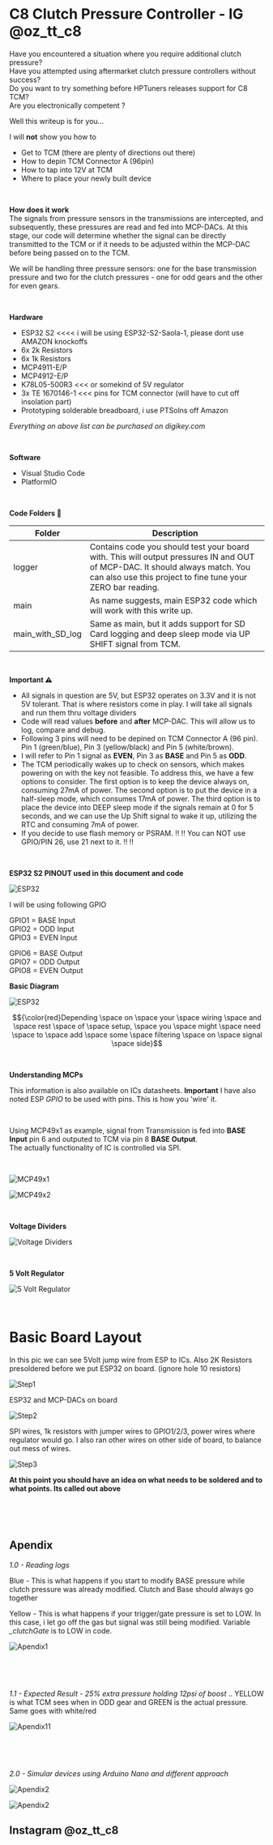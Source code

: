 
# C8 Clutch Pressure Controller - IG  @oz_tt_c8

Have you encountered a situation where you require additional clutch pressure?\
Have you attempted using aftermarket clutch pressure controllers without success?\
Do you want to try something before HPTuners releases support for C8 TCM? \
Are you electronically competent ?

Well this writeup is for you...

I will **not**  show you how to
* Get to TCM (there are plenty of directions out there)
* How to depin TCM Connector A (96pin)
* How to tap into 12V at TCM
* Where to place your newly built device

&nbsp;

**How does it work**\
The signals from pressure sensors in the transmissions are intercepted, and subsequently, these pressures are read and fed into MCP-DACs. At this stage, our code will determine whether the signal can be directly transmitted to the TCM or if it needs to be adjusted within the MCP-DAC before being passed on to the TCM.

We will be handling three pressure sensors: one for the base transmission pressure and two for the clutch pressures - one for odd gears and the other for even gears.

&nbsp;

**Hardware**
* ESP32 S2        <<<< i will be using ESP32-S2-Saola-1, please dont use AMAZON knockoffs
* 6x 2k Resistors
* 6x 1k Resistors
* MCP4911-E/P
* MCP4912-E/P
* K78L05-500R3    <<< or somekind of 5V regulator
* 3x TE 1670146-1 <<< pins for TCM connector (will have to cut off insolation part)
* Prototyping solderable breadboard, i use PTSolns off Amazon

*Everything on above list can be purchased on digikey.com*

&nbsp;

**Software**
* Visual Studio Code
* PlatformIO

&nbsp;

**Code Folders :file_folder:**

| Folder      | Description |
| ----------- | ----------- |
| logger      | Contains code you should test your board with.  This will output pressures IN and OUT of MCP-DAC.  It should always match.  You can also use this project to fine tune your ZERO bar reading.       |
| main        | As name suggests, main ESP32 code which will work with this write up.        |
| main_with_SD_log   | Same as main, but it adds support for SD Card logging and deep sleep mode via UP SHIFT signal from TCM.        |



&nbsp;

**Important :warning:**
* All signals in question are 5V, but ESP32 operates on 3.3V and it is not 5V tolerant.  That is where resistors come in play.  I will take all signals and run them thru voltage dividers
* Code will read values **before** and **after** MCP-DAC.  This will allow us to log, compare and debug.
* Following 3 pins will need to be depined on TCM Connector A (96 pin).  Pin 1 (green/blue), Pin 3 (yellow/black) and Pin 5 (white/brown).
* I will refer to Pin 1 signal as **EVEN**, Pin 3 as **BASE** and Pin 5 as **ODD**.
* The TCM periodically wakes up to check on sensors, which makes powering on with the key not feasible. To address this, we have a few options to consider. The first option is to keep the device always on, consuming 27mA of power. The second option is to put the device in a half-sleep mode, which consumes 17mA of power. The third option is to place the device into DEEP sleep mode if the signals remain at 0 for 5 seconds, and we can use the Up Shift signal to wake it up, utilizing the RTC and consuming 7mA of power.
* If you decide to use flash memory or PSRAM. :bangbang: :bangbang: You can NOT use GPIO/PIN 26, use 21 next to it. :bangbang: :bangbang:


&nbsp;

**ESP32 S2 PINOUT used in this document and code**

![ESP32](esp32-s2_saola1-pinout.jpg)

I will be using following GPIO

GPIO1 = BASE Input\
GPIO2 = ODD Input\
GPIO3 = EVEN Input

GPIO6 = BASE Output\
GPIO7 = ODD Output\
GPIO8 = EVEN Output


**Basic Diagram**

![ESP32](cpc_diagram.png)


$${\color{red}Depending \space on \space your \space wiring \space and \space rest \space of \space setup, \space you \space might \space need \space to \space add \space some \space filtering \space on \space signal \space side}$$

&nbsp;

**Understanding MCPs**

This information is also available on ICs datasheets. **Important** I have also noted ESP *GPIO* to be used with pins.  This is how you 'wire' it.

&nbsp;

Using MCP49x1 as example, signal from Transmission is fed into **BASE Input** pin 6 and outputed to TCM via pin 8 **BASE Output**.\
The actually functionality of IC is controlled via SPI.

&nbsp;

![MCP49x1](MCP49x1.png)

![MCP49x2](MCP49x2.png)

&nbsp;

**Voltage Dividers**

![Voltage Dividers](board/VoltageDivider.png)

&nbsp;

**5 Volt Regulator**

![5 Volt Regulator](board/5VoltRegulator.png)

&nbsp;

# Basic Board Layout

In this pic we can see 5Volt jump wire from ESP to ICs.  Also 2K Resistors presoldered before we put ESP32 on board. (ignore hole 10 resistors)

![Step1](board/pic1.jpg)


ESP32 and MCP-DACs on board

![Step2](board/pic2.jpg)


SPI wires, 1k resistors with jumper wires to GPIO1/2/3, power wires where regulator would go.  I also ran other wires on other side of board, to balance out mess of wires.

![Step3](board/pic3.jpg)



**At this point you should have an idea on what needs to be soldered and to what points.  Its called out above**


&nbsp;

&nbsp;

## Apendix


*1.0 - Reading logs*

Blue - This is what happens if you start to modify BASE pressure while clutch pressure was already modified.  Clutch and Base should always go together

Yellow - This is what happens if your trigger/gate pressure is set to LOW.  In this case, i let go off the gas but signal was still being modified. Variable *_clutchGate* is to LOW in code.

![Apendix1](board/log_example1.jpg)

&nbsp;

&nbsp;

*1.1 - Expected Result - 25% extra pressure holding 12psi of boost* .. YELLOW is what TCM sees when in ODD gear and GREEN is the actual pressure.  Same goes with white/red

![Apendix11](result_example.jpg)


&nbsp;

&nbsp;


*2.0 - Simular devices using Arduino Nano and different approach*




![Apendix2](board/apendix1.jpg)

![Apendix2](board/apendix2.jpg)


## Instagram @oz_tt_c8

